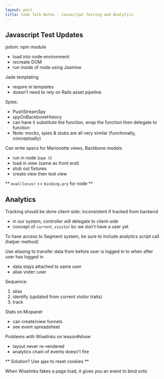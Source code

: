 ```yaml
---
layout: post
title: Code Talk Notes - Javascript Testing and Analytics
---
```


## Javascript Test Updates

jsdom: npm module  
- load into node environment  
- recreate DOM  
- run inside of node using Jasmine  

Jade templating  
- require in templates  
- doesn't need to rely on Rails asset pipeline  

Spies:  
- PushStreamSpy  
- spyOnBackboneHistory  
- can have it substitute the function, wrap the function then delegate to function  
- Note: mocks, spies & stubs are all very similar (functionally, conceptually)  

Can write specs for Marionette views, Backbone models  
- run in node (`npm t`)  
- load in view (same as front end)  
- stub out fixtures  
- create view then test view  

** `eval(locus)` == `binding.pry` for node **

## Analytics

Tracking should be done client-side; inconsistent if tracked from backend  
- in our system, controller will delegate to client-side  
- concept of `current_visitor` bc we don't have a user yet  

To have access to Segment system, be sure to include analytics script call (helper method)

Use aliasing to transfer data from before user is logged in to when after user has logged in  
- data stays attached to same user  
- alias vister::user  

Sequence:  
1. alias  
2. identify (updated from current visitor traits)  
3. track  

Stats on Mixpanel  
- can create/view funnels  
- see event spreadsheet  

Problems with Wiselinks on lesson#show  
- layout never re-rendered  
- analytics chain of events doesn't fire  

** Solution? Use ajax to reset cookies **

When Wiselinks fakes a page load, it gives you an event to bind onto
